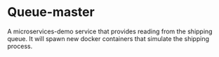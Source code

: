 # Queue-master

A microservices-demo service that provides reading from the shipping queue. It will spawn new docker containers that simulate the shipping
process.
